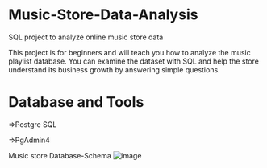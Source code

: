 # Music-Store-Data-Analysis
SQL project to analyze online music store data

This project is for beginners and will teach you how to analyze the music playlist database. You can examine the dataset with SQL and help the store understand its business growth by answering simple questions.
# Database and Tools
=>Postgre SQL

=>PgAdmin4



Music store Database-Schema
![image](https://github.com/user-attachments/assets/7f7cfaba-b1ed-4ecd-a777-883611718ed5)
